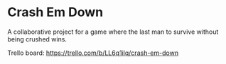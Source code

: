 # Crash Em Down
A collaborative project for a game where the last man to survive without being crushed wins.

Trello board: https://trello.com/b/LL6q1ilq/crash-em-down
